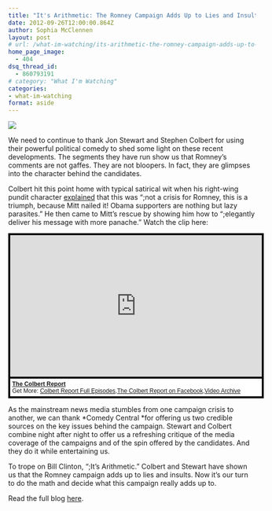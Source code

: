 ```yaml
---
title: "It's Arithmetic: The Romney Campaign Adds Up to Lies and Insults"
date: 2012-09-26T12:00:00.864Z
author: Sophia McClennen
layout: post
# url: /what-im-watching/its-arithmetic-the-romney-campaign-adds-up-to-lies-and-insults/
home_page_image:
  - 404
dsq_thread_id:
  - 860793191
# category: "What I'm Watching"
categories: 
- what-im-watching 
format: aside
---
```


![](/uploads/Screen-Shot-2012-09-26-at-6.31.46-PM3.png)

We need to continue to thank Jon Stewart and Stephen Colbert for using their powerful political comedy to shed some light on these recent developments. The segments they have run show us that Romney’s comments are not gaffes. They are not bloopers. In fact, they are glimpses into the character behind the candidates.

Colbert hit this point home with typical satirical wit when his right-wing pundit character <a href="https://www.colbertnation.com/the-colbert-report-videos/419186/september-18-2012/mitt-romney-s-secret-video" target="_hplink">explained</a> that this was “;not a crisis for Romney, this is a triumph, because Mitt nailed it! Obama supporters are nothing but lazy parasites.” He then came to Mitt’s rescue by showing him how to “;elegantly deliver his message with more panache.” Watch the clip here:

<div style="background-color:#000000;width:520px;"><div style="padding:4px;"><iframe src="https://media.mtvnservices.com/embed/mgid:arc:video:comedycentral.com:604ed25e-7cfb-4e64-b2f4-e6a68fc317f7" width="512" height="288" frameborder="0"></iframe><p style="text-align:left;background-color:#FFFFFF;padding:4px;margin-top:4px;margin-bottom:0px;font-family:Arial, Helvetica, sans-serif;font-size:12px;"><b><a href="https://thecolbertreport.cc.com/">The Colbert Report</a></b><br/>Get More: <a href="https://thecolbertreport.cc.com/full-episodes">Colbert Report Full Episodes</a>,<a href="https://www.facebook.com/thecolbertreport">The Colbert Report on Facebook</a>,<a href="https://thecolbertreport.cc.com/videos">Video Archive</a></p></div></div>

As the mainstream news media stumbles from one campaign crisis to another, we can thank *Comedy Central *for offering us two credible sources on the key issues behind the campaign. Stewart and Colbert combine night after night to offer us a refreshing critique of the media coverage of the campaigns and of the spin offered by the candidates. And they do it while entertaining us.

To trope on Bill Clinton, “;It’s Arithmetic.” Colbert and Stewart have shown us that the Romney campaign adds up to lies and insults. Now it’s our turn to do the math and decide what this campaign really adds up to.

Read the full blog [here][1].

 [1]: https://www.huffingtonpost.com/sophia-a-mcclennen/its-arithmetic-the-romney_b_1902190.html?utm_hp_ref=fb&src=sp&comm_ref=false#sb=778179,b=facebook
